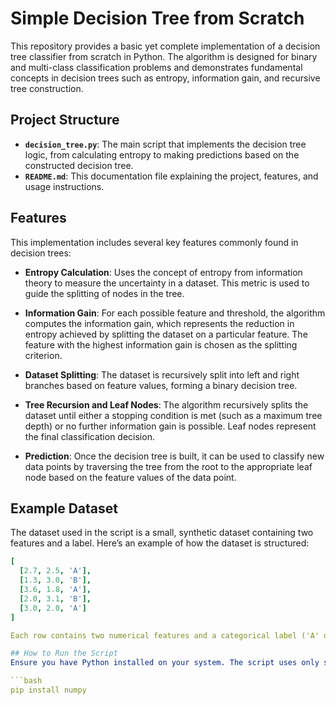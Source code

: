 # Simple Decision Tree from Scratch

This repository provides a basic yet complete implementation of a decision tree classifier from scratch in Python. The algorithm is designed for binary and multi-class classification problems and demonstrates fundamental concepts in decision trees such as entropy, information gain, and recursive tree construction. 

## Project Structure
- **`decision_tree.py`**: The main script that implements the decision tree logic, from calculating entropy to making predictions based on the constructed decision tree.
- **`README.md`**: This documentation file explaining the project, features, and usage instructions.

## Features
This implementation includes several key features commonly found in decision trees:

- **Entropy Calculation**: Uses the concept of entropy from information theory to measure the uncertainty in a dataset. This metric is used to guide the splitting of nodes in the tree.
  
- **Information Gain**: For each possible feature and threshold, the algorithm computes the information gain, which represents the reduction in entropy achieved by splitting the dataset on a particular feature. The feature with the highest information gain is chosen as the splitting criterion.

- **Dataset Splitting**: The dataset is recursively split into left and right branches based on feature values, forming a binary decision tree.

- **Tree Recursion and Leaf Nodes**: The algorithm recursively splits the dataset until either a stopping condition is met (such as a maximum tree depth) or no further information gain is possible. Leaf nodes represent the final classification decision.

- **Prediction**: Once the decision tree is built, it can be used to classify new data points by traversing the tree from the root to the appropriate leaf node based on the feature values of the data point.

## Example Dataset
The dataset used in the script is a small, synthetic dataset containing two features and a label. Here’s an example of how the dataset is structured:
```yaml
[
  [2.7, 2.5, 'A'],
  [1.3, 3.0, 'B'],
  [3.6, 1.8, 'A'],
  [2.0, 3.1, 'B'],
  [3.0, 2.0, 'A']
]

Each row contains two numerical features and a categorical label ('A' or 'B'). The decision tree will attempt to split the dataset based on these feature values to classify future data points.

## How to Run the Script
Ensure you have Python installed on your system. The script uses only standard Python libraries like `math` and `numpy`, which can be installed with:

```bash
pip install numpy
